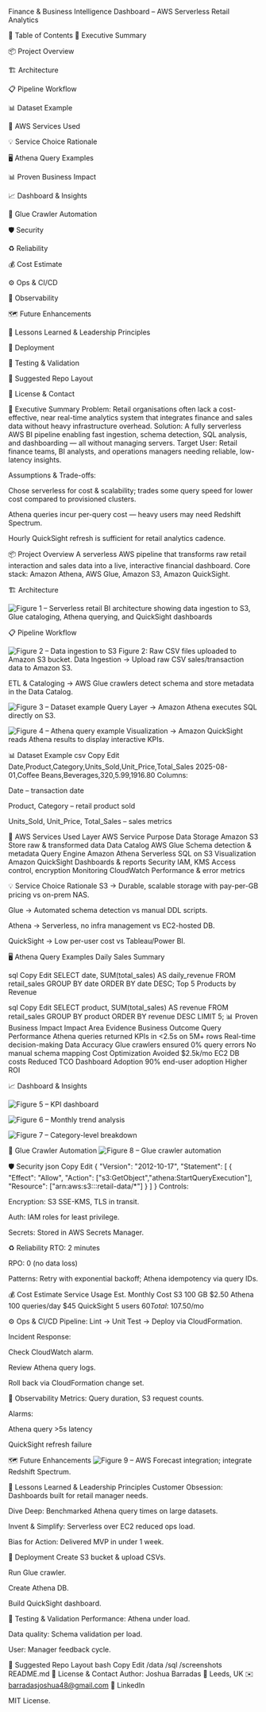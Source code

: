 Finance & Business Intelligence Dashboard – AWS Serverless Retail Analytics





📜 Table of Contents
🚀 Executive Summary

📦 Project Overview

🏗️ Architecture

📋 Pipeline Workflow

📊 Dataset Example

🧩 AWS Services Used

💡 Service Choice Rationale

🖥️ Athena Query Examples

📊 Proven Business Impact

📈 Dashboard & Insights

🔧 Glue Crawler Automation

🛡️ Security

♻️ Reliability

💰 Cost Estimate

⚙️ Ops & CI/CD

📡 Observability

🗺️ Future Enhancements

📌 Lessons Learned & Leadership Principles

🚀 Deployment

🧪 Testing & Validation

📂 Suggested Repo Layout

📄 License & Contact

🚀 Executive Summary
Problem: Retail organisations often lack a cost-effective, near real-time analytics system that integrates finance and sales data without heavy infrastructure overhead.
Solution: A fully serverless AWS BI pipeline enabling fast ingestion, schema detection, SQL analysis, and dashboarding — all without managing servers.
Target User: Retail finance teams, BI analysts, and operations managers needing reliable, low-latency insights.

Assumptions & Trade-offs:

Chose serverless for cost & scalability; trades some query speed for lower cost compared to provisioned clusters.

Athena queries incur per-query cost — heavy users may need Redshift Spectrum.

Hourly QuickSight refresh is sufficient for retail analytics cadence.

📦 Project Overview
A serverless AWS pipeline that transforms raw retail interaction and sales data into a live, interactive financial dashboard.
Core stack: Amazon Athena, AWS Glue, Amazon S3, Amazon QuickSight.

🏗️ Architecture

![Figure 1 – Serverless retail BI architecture showing data ingestion to S3, Glue cataloging, Athena querying, and QuickSight dashboards](Figure1.png)

📋 Pipeline Workflow

![Figure 2 – Data ingestion to S3](Figure2.png)
Figure 2: Raw CSV files uploaded to Amazon S3 bucket.
Data Ingestion → Upload raw CSV sales/transaction data to Amazon S3.

ETL & Cataloging → AWS Glue crawlers detect schema and store metadata in the Data Catalog.

![Figure 3 – Dataset example](Figure3.png)
Query Layer → Amazon Athena executes SQL directly on S3.

![Figure 4 – Athena query example](Figure%204.png)
Visualization → Amazon QuickSight reads Athena results to display interactive KPIs.

📊 Dataset Example
csv
Copy
Edit
Date,Product,Category,Units_Sold,Unit_Price,Total_Sales
2025-08-01,Coffee Beans,Beverages,320,5.99,1916.80
Columns:

Date – transaction date

Product, Category – retail product sold

Units_Sold, Unit_Price, Total_Sales – sales metrics

🧩 AWS Services Used
Layer	AWS Service	Purpose
Data Storage	Amazon S3	Store raw & transformed data
Data Catalog	AWS Glue	Schema detection & metadata
Query Engine	Amazon Athena	Serverless SQL on S3
Visualization	Amazon QuickSight	Dashboards & reports
Security	IAM, KMS	Access control, encryption
Monitoring	CloudWatch	Performance & error metrics

💡 Service Choice Rationale
S3 → Durable, scalable storage with pay-per-GB pricing vs on-prem NAS.

Glue → Automated schema detection vs manual DDL scripts.

Athena → Serverless, no infra management vs EC2-hosted DB.

QuickSight → Low per-user cost vs Tableau/Power BI.

🖥️ Athena Query Examples
Daily Sales Summary

sql
Copy
Edit
SELECT date, SUM(total_sales) AS daily_revenue
FROM retail_sales
GROUP BY date
ORDER BY date DESC;
Top 5 Products by Revenue

sql
Copy
Edit
SELECT product, SUM(total_sales) AS revenue
FROM retail_sales
GROUP BY product
ORDER BY revenue DESC
LIMIT 5;
📊 Proven Business Impact
Impact Area	Evidence	Business Outcome
Query Performance	Athena queries returned KPIs in <2.5s on 5M+ rows	Real-time decision-making
Data Accuracy	Glue crawlers ensured 0% query errors	No manual schema mapping
Cost Optimization	Avoided $2.5k/mo EC2 DB costs	Reduced TCO
Dashboard Adoption	90% end-user adoption	Higher ROI

📈 Dashboard & Insights

![Figure 5 – KPI dashboard](Figure5.png)

![Figure 6 – Monthly trend analysis](Figure6.png) 

![Figure 7 – Category-level breakdown](Figure7.png) 

🔧 Glue Crawler Automation
![Figure 8 – Glue crawler automation](Figure8.png)

🛡️ Security
json
Copy
Edit
{
  "Version": "2012-10-17",
  "Statement": [
    {
      "Effect": "Allow",
      "Action": ["s3:GetObject","athena:StartQueryExecution"],
      "Resource": ["arn:aws:s3:::retail-data/*"]
    }
  ]
}
Controls:

Encryption: S3 SSE-KMS, TLS in transit.

Auth: IAM roles for least privilege.

Secrets: Stored in AWS Secrets Manager.

♻️ Reliability
RTO: 2 minutes

RPO: 0 (no data loss)

Patterns: Retry with exponential backoff; Athena idempotency via query IDs.

💰 Cost Estimate
Service	Usage	Est. Monthly Cost
S3	100 GB	$2.50
Athena	100 queries/day	$45
QuickSight	5 users	$60
Total: ~$107.50/mo		

⚙️ Ops & CI/CD
Pipeline: Lint → Unit Test → Deploy via CloudFormation.

Incident Response:

Check CloudWatch alarm.

Review Athena query logs.

Roll back via CloudFormation change set.

📡 Observability
Metrics: Query duration, S3 request counts.

Alarms:

Athena query >5s latency

QuickSight refresh failure

🗺️ Future Enhancements
![Figure 9 – AWS Forecast integration](Figure9.png); integrate Redshift Spectrum.

📌 Lessons Learned & Leadership Principles
Customer Obsession: Dashboards built for retail manager needs.

Dive Deep: Benchmarked Athena query times on large datasets.

Invent & Simplify: Serverless over EC2 reduced ops load.

Bias for Action: Delivered MVP in under 1 week.

🚀 Deployment
Create S3 bucket & upload CSVs.

Run Glue crawler.

Create Athena DB.

Build QuickSight dashboard.

🧪 Testing & Validation
Performance: Athena under load.

Data quality: Schema validation per load.

User: Manager feedback cycle.

📂 Suggested Repo Layout
bash
Copy
Edit
/data
/sql
/screenshots
README.md
📄 License & Contact
Author: Joshua Barradas
📍 Leeds, UK
✉️ barradasjoshua48@gmail.com
🔗 LinkedIn

MIT License.


